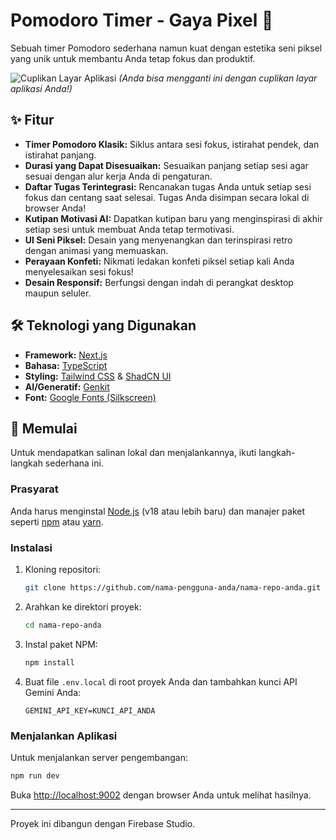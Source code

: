 # Pomodoro Timer - Gaya Pixel 🍅

Sebuah timer Pomodoro sederhana namun kuat dengan estetika seni piksel yang unik untuk membantu Anda tetap fokus dan produktif.

![Cuplikan Layar Aplikasi](https://picsum.photos/800/600?data-ai-hint=app%20screenshot)
*(Anda bisa mengganti ini dengan cuplikan layar aplikasi Anda!)*

## ✨ Fitur

*   **Timer Pomodoro Klasik:** Siklus antara sesi fokus, istirahat pendek, dan istirahat panjang.
*   **Durasi yang Dapat Disesuaikan:** Sesuaikan panjang setiap sesi agar sesuai dengan alur kerja Anda di pengaturan.
*   **Daftar Tugas Terintegrasi:** Rencanakan tugas Anda untuk setiap sesi fokus dan centang saat selesai. Tugas Anda disimpan secara lokal di browser Anda!
*   **Kutipan Motivasi AI:** Dapatkan kutipan baru yang menginspirasi di akhir setiap sesi untuk membuat Anda tetap termotivasi.
*   **UI Seni Piksel:** Desain yang menyenangkan dan terinspirasi retro dengan animasi yang memuaskan.
*   **Perayaan Konfeti:** Nikmati ledakan konfeti piksel setiap kali Anda menyelesaikan sesi fokus!
*   **Desain Responsif:** Berfungsi dengan indah di perangkat desktop maupun seluler.

## 🛠️ Teknologi yang Digunakan

*   **Framework:** [Next.js](https://nextjs.org/)
*   **Bahasa:** [TypeScript](https://www.typescriptlang.org/)
*   **Styling:** [Tailwind CSS](https://tailwindcss.com/) & [ShadCN UI](https://ui.shadcn.com/)
*   **AI/Generatif:** [Genkit](https://firebase.google.com/docs/genkit)
*   **Font:** [Google Fonts (Silkscreen)](https://fonts.google.com/specimen/Silkscreen)

## 🚀 Memulai

Untuk mendapatkan salinan lokal dan menjalankannya, ikuti langkah-langkah sederhana ini.

### Prasyarat

Anda harus menginstal [Node.js](https://nodejs.org/en) (v18 atau lebih baru) dan manajer paket seperti [npm](https://www.npmjs.com/) atau [yarn](https://yarnpkg.com/).

### Instalasi

1.  Kloning repositori:
    ```sh
    git clone https://github.com/nama-pengguna-anda/nama-repo-anda.git
    ```
2.  Arahkan ke direktori proyek:
    ```sh
    cd nama-repo-anda
    ```
3.  Instal paket NPM:
    ```sh
    npm install
    ```
4.  Buat file `.env.local` di root proyek Anda dan tambahkan kunci API Gemini Anda:
    ```
    GEMINI_API_KEY=KUNCI_API_ANDA
    ```

### Menjalankan Aplikasi

Untuk menjalankan server pengembangan:

```sh
npm run dev
```

Buka [http://localhost:9002](http://localhost:9002) dengan browser Anda untuk melihat hasilnya.

---

Proyek ini dibangun dengan Firebase Studio.
